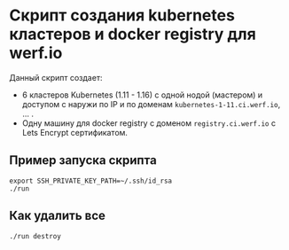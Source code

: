 Скрипт создания kubernetes кластеров и docker registry для werf.io
=======

Данный скрипт создает:
- 6 кластеров Kubernetes (1.11 - 1.16) с одной нодой (мастером) и доступом с наружи по IP и по доменам `kubernetes-1-11.ci.werf.io`, ... .
- Одну машину для docker registry с доменом `registry.ci.werf.io` с Lets Encrypt сертификатом.

## Пример запуска скрипта

```shell
export SSH_PRIVATE_KEY_PATH=~/.ssh/id_rsa
./run
```

## Как удалить все

```shell
./run destroy
```

